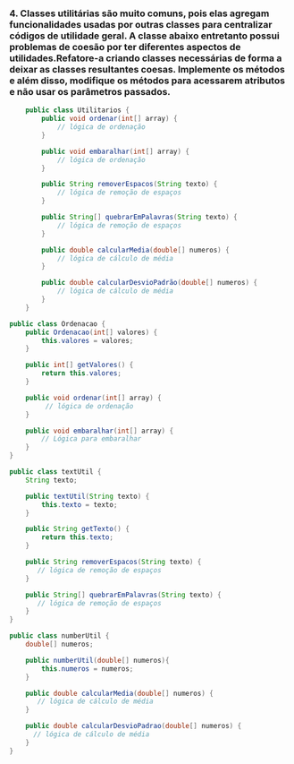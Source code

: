 ### 4\. Classes utilitárias são muito comuns, pois elas agregam funcionalidades usadas por outras classes para centralizar códigos de utilidade geral. A classe abaixo entretanto possui problemas de coesão por ter diferentes aspectos de utilidades.Refatore-a criando classes necessárias de forma a deixar as classes resultantes coesas. Implemente os métodos e além disso, modifique os métodos para acessarem atributos e não usar os parâmetros passados.

```java
    public class Utilitarios {
        public void ordenar(int[] array) {
            // lógica de ordenação
        }

        public void embaralhar(int[] array) {
            // lógica de ordenação
        }

        public String removerEspacos(String texto) {
            // lógica de remoção de espaços
        }

        public String[] quebrarEmPalavras(String texto) {
            // lógica de remoção de espaços
        }

        public double calcularMedia(double[] numeros) {
            // lógica de cálculo de média
        }

        public double calcularDesvioPadrão(double[] numeros) {
            // lógica de cálculo de média
        }
    }
```

```java
public class Ordenacao {
    public Ordenacao(int[] valores) {
        this.valores = valores;
    }

    public int[] getValores() {
        return this.valores;
    }

    public void ordenar(int[] array) {
         // lógica de ordenação
    }

    public void embaralhar(int[] array) {
        // Lógica para embaralhar
    }
}

public class textUtil {
    String texto;

    public textUtil(String texto) {
        this.texto = texto;
    }

    public String getTexto() {
        return this.texto;
    }

    public String removerEspacos(String texto) {
       // lógica de remoção de espaços
    }

    public String[] quebrarEmPalavras(String texto) {
       // lógica de remoção de espaços
    }
}

public class numberUtil {
    double[] numeros;

    public numberUtil(double[] numeros){
        this.numeros = numeros;
    }

    public double calcularMedia(double[] numeros) {
       // lógica de cálculo de média
    }

    public double calcularDesvioPadrao(double[] numeros) {
      // lógica de cálculo de média
    }
}
```
